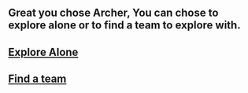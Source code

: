 Great you chose Archer, You can chose to explore alone or to find a team to explore with.
---
## [Explore Alone](Explorealone.md)
## [Find a team](Findteam)